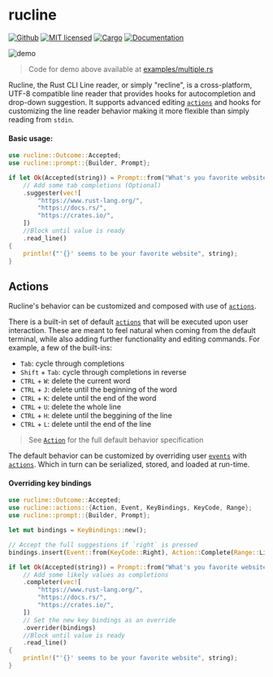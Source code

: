 # rucline
[![Github](https://github.com/m-lima/rucline/workflows/build/badge.svg)](https://github.com/m-lima/rucline/actions?workflow=build)
[![MIT licensed](https://img.shields.io/badge/license-MIT-blue.svg)](LICENSE)
[![Cargo](https://img.shields.io/crates/v/rucline.svg)](https://crates.io/crates/rucline)
[![Documentation](https://docs.rs/rucline/badge.svg)](https://docs.rs/rucline)

![demo](docs/demo.gif)
> Code for demo above available at [examples/multiple.rs](../../blob/master/examples/multiple.rs)

Rucline, the Rust CLI Line reader, or simply "recline", is a cross-platform, UTF-8 compatible
line reader that provides hooks for autocompletion and drop-down suggestion. It supports advanced
editing [`actions`] and hooks for customizing the line reader behavior making it more flexible
than simply reading from `stdin`.

#### Basic usage:

```rust
use rucline::Outcome::Accepted;
use rucline::prompt::{Builder, Prompt};

if let Ok(Accepted(string)) = Prompt::from("What's you favorite website? ")
    // Add some tab completions (Optional)
    .suggester(vec![
        "https://www.rust-lang.org/",
        "https://docs.rs/",
        "https://crates.io/",
    ])
    //Block until value is ready
    .read_line()
{
    println!("'{}' seems to be your favorite website", string);
}
```

## Actions

Rucline's behavior can be customized and composed with use of [`actions`].

There is a built-in set of default [`actions`] that will be executed upon user interaction.
These are meant to feel natural when coming from the default terminal, while also adding further
functionality and editing commands. For example, a few of the built-ins:
* `Tab`: cycle through completions
* `Shift` + `Tab`: cycle through completions in reverse
* `CTRL` + `W`: delete the current word
* `CTRL` + `J`: delete until the beginning of the word
* `CTRL` + `K`: delete until the end of the word
* `CTRL` + `U`: delete the whole line
* `CTRL` + `H`: delete until the beggining of the line
* `CTRL` + `L`: delete until the end of the line

> See [`Action`][`actions`] for the full default behavior specification

The default behavior can be customized by overriding user [`events`] with [`actions`]. Which
in turn can be serialized, stored, and loaded at run-time.


#### Overriding key bindings

```rust
use rucline::Outcome::Accepted;
use rucline::actions::{Action, Event, KeyBindings, KeyCode, Range};
use rucline::prompt::{Builder, Prompt};

let mut bindings = KeyBindings::new();

// Accept the full suggestions if `right` is pressed
bindings.insert(Event::from(KeyCode::Right), Action::Complete(Range::Line));

if let Ok(Accepted(string)) = Prompt::from("What's you favorite website? ")
    // Add some likely values as completions
    .completer(vec![
        "https://www.rust-lang.org/",
        "https://docs.rs/",
        "https://crates.io/",
    ])
    // Set the new key bindings as an override
    .overrider(bindings)
    //Block until value is ready
    .read_line()
{
    println!("'{}' seems to be your favorite website", string);
}
```

[`actions`]: ../../blob/master/src/actions.rs
[`events`]: ../../blob/master/src/actions.rs
